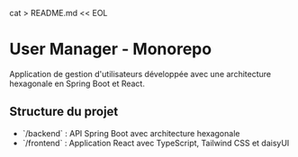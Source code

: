 cat > README.md << EOL
# User Manager - Monorepo

Application de gestion d'utilisateurs développée avec une architecture hexagonale en Spring Boot et React.

## Structure du projet

- \`/backend\` : API Spring Boot avec architecture hexagonale
- \`/frontend\` : Application React avec TypeScript, Tailwind CSS et daisyUI